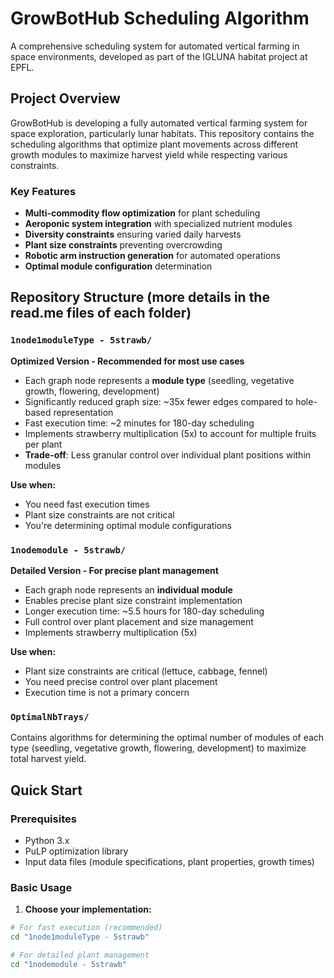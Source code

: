 # GrowBotHub Scheduling Algorithm

A comprehensive scheduling system for automated vertical farming in space environments, developed as part of the IGLUNA habitat project at EPFL.

## Project Overview

GrowBotHub is developing a fully automated vertical farming system for space exploration, particularly lunar habitats. This repository contains the scheduling algorithms that optimize plant movements across different growth modules to maximize harvest yield while respecting various constraints.

### Key Features

- **Multi-commodity flow optimization** for plant scheduling
- **Aeroponic system integration** with specialized nutrient modules
- **Diversity constraints** ensuring varied daily harvests
- **Plant size constraints** preventing overcrowding
- **Robotic arm instruction generation** for automated operations
- **Optimal module configuration** determination

## Repository Structure (more details in the read.me files of each folder)

### `1node1moduleType - 5strawb/`
**Optimized Version - Recommended for most use cases**

- Each graph node represents a **module type** (seedling, vegetative growth, flowering, development)
- Significantly reduced graph size: ~35x fewer edges compared to hole-based representation
- Fast execution time: ~2 minutes for 180-day scheduling
- Implements strawberry multiplication (5x) to account for multiple fruits per plant
- **Trade-off**: Less granular control over individual plant positions within modules

**Use when:**
- You need fast execution times
- Plant size constraints are not critical
- You're determining optimal module configurations

### `1nodemodule - 5strawb/`
**Detailed Version - For precise plant management**

- Each graph node represents an **individual module**
- Enables precise plant size constraint implementation
- Longer execution time: ~5.5 hours for 180-day scheduling
- Full control over plant placement and size management
- Implements strawberry multiplication (5x)

**Use when:**
- Plant size constraints are critical (lettuce, cabbage, fennel)
- You need precise control over plant placement
- Execution time is not a primary concern

### `OptimalNbTrays/`
Contains algorithms for determining the optimal number of modules of each type (seedling, vegetative growth, flowering, development) to maximize total harvest yield.

## Quick Start

### Prerequisites
- Python 3.x
- PuLP optimization library
- Input data files (module specifications, plant properties, growth times)

### Basic Usage

1. **Choose your implementation:**
  ```bash
  # For fast execution (recommended)
  cd "1node1moduleType - 5strawb"
  
  # For detailed plant management
  cd "1nodemodule - 5strawb"
